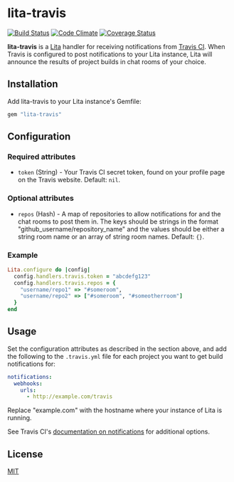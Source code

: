 # lita-travis

[![Build Status](https://travis-ci.org/jimmycuadra/lita-travis.png?branch=master)](https://travis-ci.org/jimmycuadra/lita-travis)
[![Code Climate](https://codeclimate.com/github/jimmycuadra/lita-travis.png)](https://codeclimate.com/github/jimmycuadra/lita-travis)
[![Coverage Status](https://coveralls.io/repos/jimmycuadra/lita-travis/badge.png)](https://coveralls.io/r/jimmycuadra/lita-travis)

**lita-travis** is a [Lita](https://github.com/jimmycuadra/lita) handler for receiving notifications from [Travis CI](https://travis-ci.org/). When Travis is configured to post notifications to your Lita instance, Lita will announce the results of project builds in chat rooms of your choice.

## Installation

Add lita-travis to your Lita instance's Gemfile:

``` ruby
gem "lita-travis"
```

## Configuration

### Required attributes

* `token` (String) - Your Travis CI secret token, found on your profile page on the Travis website. Default: `nil`.

### Optional attributes

* `repos` (Hash) - A map of repositories to allow notifications for and the chat rooms to post them in. The keys should be strings in the format "github_username/repository_name" and the values should be either a string room name or an array of string room names. Default: `{}`.

### Example

``` ruby
Lita.configure do |config|
  config.handlers.travis.token = "abcdefg123"
  config.handlers.travis.repos = {
    "username/repo1" => "#someroom",
    "username/repo2" => ["#someroom", "#someotherroom"]
  }
end
```

## Usage

Set the configuration attributes as described in the section above, and add the following to the `.travis.yml` file for each project you want to get build notifications for:

``` yml
notifications:
  webhooks:
    urls:
      - http://example.com/travis
```

Replace "example.com" with the hostname where your instance of Lita is running.

See Travis CI's [documentation on notifications](http://about.travis-ci.org/docs/user/notifications/) for additional options.

## License

[MIT](http://opensource.org/licenses/MIT)
